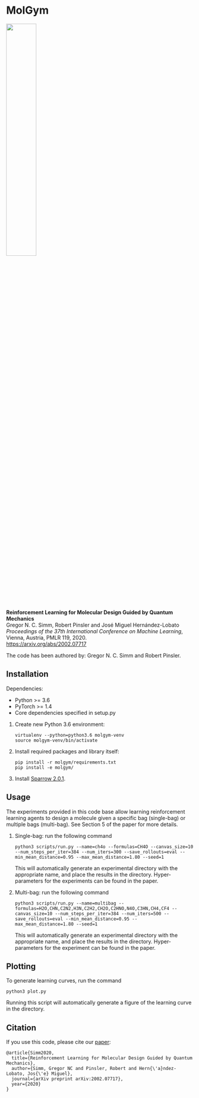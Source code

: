 # MolGym

<img src="resources/intro.png" width="40%">

**Reinforcement Learning for Molecular Design Guided by Quantum Mechanics**<br>
Gregor N. C. Simm, Robert Pinsler and José Miguel Hernández-Lobato <br>
*Proceedings of the 37th International Conference on Machine Learning*, Vienna, Austria, PMLR 119, 2020.<br>
https://arxiv.org/abs/2002.07717

The code has been authored by: Gregor N. C. Simm and Robert Pinsler.

## Installation

Dependencies:
* Python  >= 3.6
* PyTorch >= 1.4
* Core dependencies specified in setup.py


1. Create new Python 3.6 environment:
   ```text
   virtualenv --python=python3.6 molgym-venv
   source molgym-venv/bin/activate
   ```

2. Install required packages and library itself:
   ```text
   pip install -r molgym/requirements.txt
   pip install -e molgym/
   ```

3. Install [Sparrow 2.0.1](https://github.com/qcscine/sparrow/releases/tag/2.0.1).

## Usage

The experiments provided in this code base allow learning reinforcement learning agents to design a molecule given a specific bag (single-bag) or multiple bags (multi-bag). See Section 5 of the paper for more details.

1. Single-bag: run the following command 

    ```
    python3 scripts/run.py --name=ch4o --formulas=CH4O --canvas_size=10 --num_steps_per_iter=384 --num_iters=300 --save_rollouts=eval --min_mean_distance=0.95 --max_mean_distance=1.80 --seed=1
    ```
    
    This will automatically generate an experimental directory with the appropriate name, and place the results in the directory. 
    Hyper-parameters for the experiments can be found in the paper.
    
2. Multi-bag: run the following command 

    ```
    python3 scripts/run.py --name=multibag --formulas=H2O,CHN,C2N2,H3N,C2H2,CH2O,C2HNO,N4O,C3HN,CH4,CF4 --canvas_size=10 --num_steps_per_iter=384 --num_iters=500 --save_rollouts=eval --min_mean_distance=0.95 --max_mean_distance=1.80 --seed=1
    ```
    
    This will automatically generate an experimental directory with the appropriate name, and place the results in
    the directory. 
    Hyper-parameters for the experiment can be found in the paper.
    
## Plotting

To generate learning curves, run the command 

```
python3 plot.py
```
    
Running this script will automatically generate a figure of the learning curve in the directory.


## Citation

If you use this code, please cite our [paper](https://arxiv.org/pdf/2002.07717.pdf):
```
@article{Simm2020,
  title={Reinforcement Learning for Molecular Design Guided by Quantum Mechanics},
  author={Simm, Gregor NC and Pinsler, Robert and Hern{\'a}ndez-Lobato, Jos{\'e} Miguel},
  journal={arXiv preprint arXiv:2002.07717},
  year={2020}
}
```
